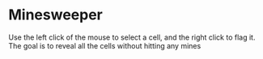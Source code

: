 # Minesweeper
Use the left click of the mouse to select a cell, and the right click to flag it. The goal is to reveal all the cells without hitting any mines
